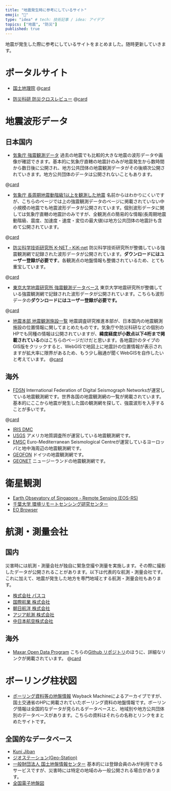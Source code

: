 ```yaml
---
title: "地震発生時に参考にしているサイト"
emoji: "📝"
type: "idea" # tech: 技術記事 / idea: アイデア
topics: ["地震", "防災"]
published: true
---
```


地震が発生した際に参考にしているサイトをまとめました。随時更新していきます。

# ポータルサイト

- [国土地理院](https://www.gsi.go.jp/)
@[card](https://www.gsi.go.jp/)

- [防災科研 防災クロスレビュー](https://xview.bosai.go.jp/)
@[card](https://xview.bosai.go.jp/)

# 地震波形データ

## 日本国内

- [気象庁 強震観測データ](https://www.data.jma.go.jp/svd/eqev/data/kyoshin/jishin/index.html)
過去の地震でも比較的大きな地震の波形データや画像が確認できます。基本的に気象庁直轄の地震計のみが地震発生から数時間から数日後に公開され、地方公共団体の地震観測データがその後順次公開されていきます。地方公共団体のデータは公開されないこともあります。

@[card](https://www.data.jma.go.jp/svd/eqev/data/kyoshin/jishin/index.html)

- [気象庁 長周期地震動階級1以上を観測した地震](https://www.data.jma.go.jp/eew/data/ltpgm_explain/data/past/past_list.html)
名前からはわかりにくいですが、こちらのページでは上の強震観測データのページに掲載されていない中小規模の地震でも地震波形データが公開されています。個別波形データに関しては気象庁直轄の地震計のみですが、全観測点の簡易的な情報(長周期地震動階級、震度、加速度・速度・変位の最大値)は地方公共団体の地震計も含めて公開されています。

@[card](https://www.data.jma.go.jp/eew/data/ltpgm_explain/data/past/past_list.html)

- [防災科学技術研究所 K-NET・KiK-net](https://www.kyoshin.bosai.go.jp/kyoshin/)
防災科学技術研究所が整備している強震観測網で記録された波形データが公開されています。**ダウンロードにはユーザー登録が必要です**。各観測点の地盤情報も整備されているため、とても重宝しています。

@[card](https://www.kyoshin.bosai.go.jp/kyoshin/)

- [東京大学地震研究所 強震観測データベース](https://smsd.eri.u-tokyo.ac.jp/smad/ja/seismic/)
東京大学地震研究所が整備している強震観測網で記録された波形データが公開されています。こちらも波形データの**ダウンロードにはユーザー登録が必要です。**

@[card](https://smsd.eri.u-tokyo.ac.jp/smad/ja/seismic/)

- [地震本部 地震観測施設一覧](https://www.jishin.go.jp/database/observation_station/spots/)
地震調査研究推進本部が、日本国内の地震観測施設の位置情報に関してまとめたものです。気象庁や防災科研などの個別のHPでも同種の情報は公開されていますが、**緯度経度が小数点以下4桁まで掲載されている**のはこちらのページだけだと思います。各地震計のタイプのGIS版をクリックすると、WebGISで地図上に地震計の位置情報が表示されますが拡大率に限界があるため、もう少し融通が聞くWebGISを自作したいと考えています。
@[card](https://www.jishin.go.jp/database/observation_station/spots/)

## 海外
- [FDSN](https://www.fdsn.org/networks/)
International Federation of Digital Seismograph Networksが運営している地震観測網です。世界各国の地震観測網の一覧が掲載されています。基本的にここから地震が発生した国の観測網を探して、強震波形を入手することが多いです。

@[card](https://www.fdsn.org/networks/)

- [IRIS DMC](https://ds.iris.edu/ds/nodes/dmc/)
- [USGS](https://earthquake.usgs.gov/)
アメリカ地質調査所が運営している地震観測網です。
- [EMSC](https://www.emsc-csem.org/)
Euro-Mediterranean Seismological Centreが運営しているヨーロッパと地中海周辺の地震観測網です。
- [GEOFON](https://geofon.gfz-potsdam.de/)
ドイツの地震観測網です。
- [GEONET](https://www.geonet.org.nz/)
ニュージーランドの地震観測網です。

# 衛星観測
- [Earth Obsevatory of Singapore - Remote Sensing (EOS-RS)](https://eos-rs-products.earthobservatory.sg/)
- [千葉大学 環境リモートセンシング研究センター](https://ceres.chiba-u.jp/database-ceres/satellite/)
- [EO Browser](https://apps.sentinel-hub.com/eo-browser/)

# 航測・測量会社
## 国内
災害時には航測・測量会社が独自に緊急空撮や測量を実施します。その際に撮影したデータが公開されることがあります。以下は代表的な航測・測量会社です。これに加えて、地震が発生した地方を専門地域とする航測・測量会社もあります。

- [株式会社 パスコ](https://www.pasco.co.jp/)
- [国際航業 株式会社](https://www.kkc.co.jp/)
- [朝日航洋 株式会社](https://www.aeroasahi.co.jp/)
- [アジア航測 株式会社](https://www.ajiko.co.jp/)
- [中日本航空株式会社](https://www.nnk.co.jp/)

## 海外
- [Maxar Open Data Program](https://www.maxar.com/open-data)
こちらの[Github リポジトリ](https://github.com/opengeos/maxar-open-data)のほうに、詳細なリンクが掲載されています。
@[card](https://github.com/opengeos/maxar-open-data)

# ボーリング柱状図
- [ボーリング資料等の地盤情報](https://web.archive.org/web/20240828231335/https://www.mlit.go.jp/toshi/content/001466271.pdf)
Wayback Machineによるアーカイブですが、国土交通省のHPに掲載されていたボーリング資料の地盤情報です。ボーリング情報は全国的なデータが見られるデータベースと、地域別や地方公共団体別のデータベースがあります。こちらの資料はそれらの名称とリンクをまとめたサイトです。

## 全国的なデータベース
- [Kuni Jiban](http://www.kunijiban.pwri.go.jp/jp/)
- [ジオステーション(Geo-Station)](http://www.gsi.go.jp/bousaichiri/active_fault.html)
- [一般財団法人 国土地盤情報センター](https://ngic.or.jp/)
基本的には登録会員のみが利用できるサービスですが、災害時には特定の地域のみ一般公開される場合があります。
- [全国電子地盤図](https://www.jiban.or.jp/?page_id=432)




